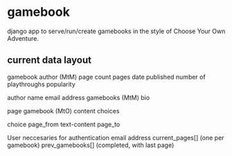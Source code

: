 gamebook
========

django app to serve/run/create gamebooks in the style of Choose Your Own Adventure.

current data layout
-------------------

gamebook
	author (MtM)
	page count
	pages
	date published
	number of playthroughs
	popularity


author
	name
	email address
	gamebooks (MtM)
	bio

page
	gamebook (MtO)
	content
	choices

choice
	page_from
	text-content
	page_to

User
	neccesaries for authentication
	email address
	current_pages[] (one per gamebook)
	prev_gamebooks[] (completed, with last page)
	
